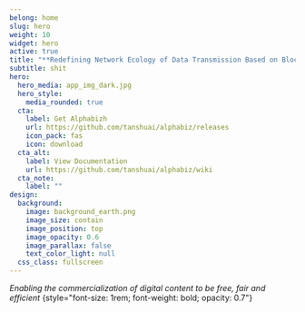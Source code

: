 ```yaml
---
belong: home
slug: hero
weight: 10
widget: hero
active: true
title: "**Redefining Network Ecology of Data Transmission Based on Blockchain**"
subtitle: shit
hero:
  hero_media: app_img_dark.jpg
  hero_style:
    media_rounded: true
  cta:
    label: Get Alphabizh
    url: https://github.com/tanshuai/alphabiz/releases
    icon_pack: fas
    icon: download
  cta_alt:
    label: View Documentation
    url: https://github.com/tanshuai/alphabiz/wiki
  cta_note:
    label: ""
design:
  background:
    image: background_earth.png
    image_size: contain
    image_position: top
    image_opacity: 0.6
    image_parallax: false
    text_color_light: null
  css_class: fullscreen
---
```

_Enabling the commercialization of digital content to be free, fair and efficient_
{style="font-size: 1rem; font-weight: bold; opacity: 0.7"}
